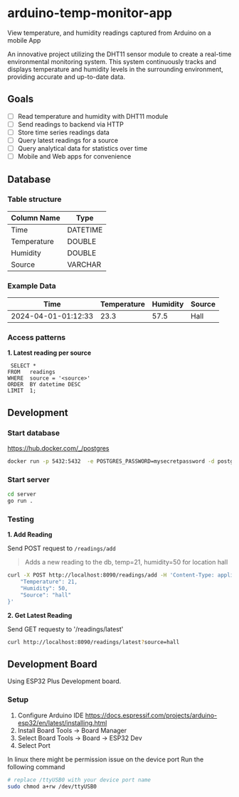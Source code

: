 # arduino-temp-monitor-app
View temperature, and humidity readings captured from Arduino on a mobile App

An innovative project utilizing the DHT11 sensor module to create a real-time environmental monitoring system. This system continuously tracks and displays temperature and humidity levels in the surrounding environment, providing accurate and up-to-date data. 

## Goals

- [ ] Read temperature and humidity with DHT11 module
- [ ] Send readings to backend via HTTP
- [ ] Store time series readings data
- [ ] Query latest readings for a source
- [ ] Query analytical data for statistics over time
- [ ] Mobile and Web apps for convenience

## Database

### Table structure

| Column Name | Type     |
| ----------- | -------- |
| Time        | DATETIME |
| Temperature | DOUBLE   |
| Humidity    | DOUBLE   |
| Source      | VARCHAR  |

### Example Data

| Time                | Temperature | Humidity | Source |
| ------------------- | ----------- | -------- | ------ |
| 2024-04-01-01:12:33 | 23.3        | 57.5     | Hall   |

### Access patterns

**1. Latest reading per source**

```
 SELECT *
FROM   readings
WHERE  source = '<source>'
ORDER  BY datetime DESC
LIMIT  1;  
```

## Development

### Start database

https://hub.docker.com/_/postgres

```sh
docker run -p 5432:5432  -e POSTGRES_PASSWORD=mysecretpassword -d postgres
```

### Start server

```sh
cd server
go run .
```

### Testing

**1. Add Reading**

Send POST request to `/readings/add`

> Adds a new reading to the db, temp=21, humidity=50 for location hall

```sh
curl -X POST http://localhost:8090/readings/add -H 'Content-Type: application/json' -d '{
	"Temperature": 21,
	"Humidity": 50,
	"Source": "hall"
}'
```

**2. Get Latest Reading**

Send GET requesty to '/readings/latest'

```sh
curl http://localhost:8090/readings/latest?source=hall
```
## Development Board

Using ESP32 Plus Development board.

### Setup

1. Configure Arduino IDE 
    https://docs.espressif.com/projects/arduino-esp32/en/latest/installing.html
2. Install Board
    Tools -> Board Manager
3. Select Board
    Tools -> Board -> ESP32 Dev
4. Select Port

In linux there might be permission issue on the device port
Run the following command

```sh
# replace /ttyUSB0 with your device port name
sudo chmod a+rw /dev/ttyUSB0
```
